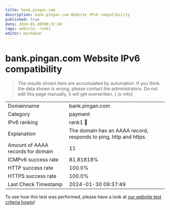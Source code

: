 ```yaml
---
title: bank.pingan.com
description: bank.pingan.com Website IPv6 compatibility
published: true
date: 2024-01-30T09:37:49
tags: website, rank1
editor: markdown
---
```


# bank.pingan.com Website IPv6 compatibility

> The results shown here are accumulated by automation. If you think the data shown is wrong, please contact the administrators. 
> Do not edit this page manually, it will get overwritten.
{.is-info}


|   |   |
| - | - |
| Domainname | bank.pingan.com
| Category | payment |
| IPv6 ranking | rank1 :1st_place_medal: |
| Explanation | The domain has an AAAA record, responds to ping, http and https. |
| Amount of AAAA records for domain | 11 |
| ICMPv6 success rate | 81.81818%|
| HTTP success rate | 100.0% |
| HTTPS success rate | 100.0% |
| Last Check Timestamp | 2024-01-30 09:37:49 |

To see how this test was performed, please have a look at [our website test criteria howto](/howto/testcriteria/website)!

